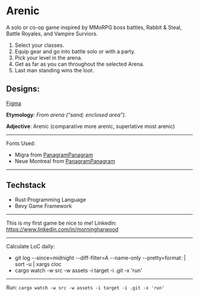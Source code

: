 # Arenic

A solo or co-op game inspired by MMoRPG boss battles, Rabbit & Steal, Battle Royales, and Vampire Surviors.

1. Select your classes.
2. Equip gear and go into battle solo or with a party.
3. Pick your level in the arena.
4. Get as far as you can throughout the selected Arena.
5. Last man standing wins the loot.

## Designs:
[Figma](https://www.figma.com/proto/yXxUbjsARweWAWGmTiXPxU/Arenic?page-id=0%3A1&node-id=1-2&viewport=505%2C298%2C0.24&t=U9CjGcjvX0la3GE6-1&scaling=min-zoom&content-scaling=fixed)


**Etymology**:
*From arena (“sand; enclosed area”).*

**Adjective**:
Arenic (comparative more arenic, superlative most arenic)

---
Fonts Used:
- Migra from [PanagramPanagram](https://pangrampangram.com/products/migra)
- Neue Montreal from [PanagramPanagram](https://pangrampangram.com/products/neue-montreal)

---
## Techstack

- Rust Programming Language
- Bevy Game Framework

---

This is my first game be nice to me!
Linkedin: https://www.linkedin.com/in/morningharwood

---
Calculate LoC daily:
- git log --since=midnight --diff-filter=A --name-only --pretty=format: | sort -u | xargs cloc
- cargo watch -w src -w assets -i target -i .git -x 'run'


---
Run:
`cargo watch -w src -w assets -i target -i .git -x 'run'`